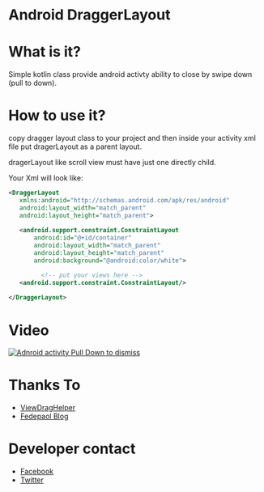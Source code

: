 # Android DraggerLayout

# What is it? 

Simple kotlin class provide android activty ability to close by swipe down (pull to down).


# How to use it? 

copy dragger layout class to your project and then inside your activity xml file put dragerLayout as a parent layout.

dragerLayout like scroll view must have just one directly child.

Your Xml will look like: 

```xml
<DraggerLayout
   xmlns:android="http://schemas.android.com/apk/res/android"
   android:layout_width="match_parent"
   android:layout_height="match_parent">
    
   <android.support.constraint.ConstraintLayout
       android:id="@+id/container"
       android:layout_width="match_parent"
       android:layout_height="match_parent"
       android:background="@android:color/white">

         <!-- put your views here -->
   <android.support.constraint.ConstraintLayout/>
  
</DraggerLayout>

```

# Video

[![Adnroid activity Pull Down to dismiss
](https://user-images.githubusercontent.com/17902030/41181914-37e8bc24-6b7c-11e8-9b75-362da6b30c09.png)](https://www.youtube.com/watch?v=KwGH2_iqMBo "Adnroid activity Pull Down to dismiss
")

# Thanks To
   * [ViewDragHelper](https://developer.android.com/reference/android/support/v4/widget/ViewDragHelper)
   * [Fedepaol Blog](http://fedepaol.github.io/blog/2014/09/01/dragging-with-viewdraghelper/)

# Developer contact 
   * [Facebook](https://www.facebook.com/profile.php?id=100006656534009)
   * [Twitter](https://twitter.com/salahamassi)
